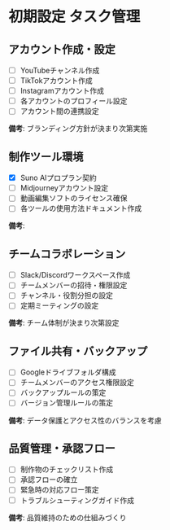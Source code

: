 # 初期設定 タスク管理

## アカウント作成・設定
- [ ] YouTubeチャンネル作成
- [ ] TikTokアカウント作成
- [ ] Instagramアカウント作成
- [ ] 各アカウントのプロフィール設定
- [ ] アカウント間の連携設定

**備考**: ブランディング方針が決まり次第実施

## 制作ツール環境
- [x] Suno AIプロプラン契約
- [ ] Midjourneyアカウント設定
- [ ] 動画編集ソフトのライセンス確保
- [ ] 各ツールの使用方法ドキュメント作成

**備考**: 

## チームコラボレーション
- [ ] Slack/Discordワークスペース作成
- [ ] チームメンバーの招待・権限設定
- [ ] チャンネル・役割分担の設定
- [ ] 定期ミーティングの設定

**備考**: チーム体制が決まり次第設定

## ファイル共有・バックアップ
- [ ] Googleドライブフォルダ構成
- [ ] チームメンバーのアクセス権限設定
- [ ] バックアップルールの策定
- [ ] バージョン管理ルールの策定

**備考**: データ保護とアクセス性のバランスを考慮

## 品質管理・承認フロー
- [ ] 制作物のチェックリスト作成
- [ ] 承認フローの確立
- [ ] 緊急時の対応フロー策定
- [ ] トラブルシューティングガイド作成

**備考**: 品質維持のための仕組みづくり